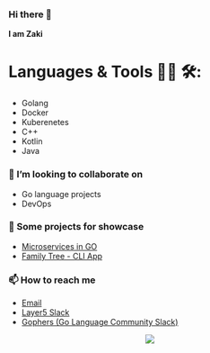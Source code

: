 

### Hi there 👋
**I am Zaki**

# Languages & Tools 👨‍💻 🛠:
 - Golang
 - Docker
 - Kuberenetes
 - C++
 - Kotlin
 - Java


### 👯 I’m looking to collaborate on
- Go language projects
- DevOps

### 🔭 Some projects for showcase
- [Microservices in GO](https://github.com/zakisk/microservice)
- [Family Tree - CLI App](https://github.com/zakisk/family-tree)


### 📫 How to reach me
- [Email](mailto:zs84907@gmail.com)
- [Layer5 Slack](https://layer5io.slack.com/team/U04SGNKLGAJ)
- [Gophers (Go Language Community Slack)](https://gophers.slack.com/team/U053HC02MN0)


<p align="center" >  
  <a href="https://github.com/anuraghazra/github-readme-stats"> 
<img  src="https://github-readme-stats.vercel.app/api?username=zakisk&&show_icons=true&theme=gruvbox"/>
  </a>
</p>
